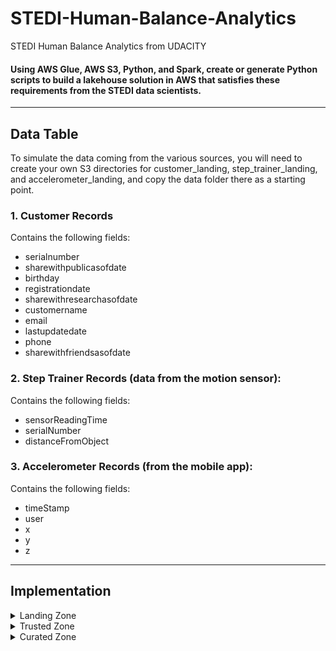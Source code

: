 # STEDI-Human-Balance-Analytics
STEDI Human Balance Analytics from UDACITY

#### Using AWS Glue, AWS S3, Python, and Spark, create or generate Python scripts to build a lakehouse solution in AWS that satisfies these requirements from the STEDI data scientists.


---
## Data Table

To simulate the data coming from the various sources, you will need to  create your own S3 directories for  customer_landing,  step_trainer_landing, and accelerometer_landing, and copy the data folder there as a starting point.

### **1. Customer Records**

Contains the following fields:

- serialnumber
- sharewithpublicasofdate
- birthday
- registrationdate
- sharewithresearchasofdate
- customername
- email
- lastupdatedate
- phone
- sharewithfriendsasofdate

### **2. Step Trainer Records (data from the motion sensor):**

Contains the following fields:

- sensorReadingTime
- serialNumber
- distanceFromObject

### **3. Accelerometer Records (from the mobile app):**

Contains the following fields:

- timeStamp
- user
- x
- y
- z
---

## Implementation
<details>
<summary>
Landing Zone
</summary>

> In the store accelerometer/landing, customer/landing, step_trainer/landing data in AWS S3 bucket.
> create table from s3 bucket data

1- Customer Landing Table:

![alt text](image/customer_landing.png)

2- Accelerometer Landing Table: 

![alt text](image/accelerometer_landing.png)

3- Step Trainer Landing Table: 

![alt text](image/step_trainer_landing.png)

</details>

<details>
<summary>
Trusted Zone
</summary>

>Created AWS Glue jobs to make transofrmations on the data have stored in the landing zones.

**Glue job scripts**

[1. customer_landing_to_trusted.py](Glue_script/customer_landing_to_trusted.py) - This script transfers customer data from the 'landing' to 'trusted' zones. It filters for customers who have agreed to share data with researchers, customer_landing_to_trusted.py has a node that drops rows that do not have data in the sharedWithResearchAsOfDate column.

■result
![alt text](image/customer_trusted.png)

[2. Accelerometer_Trusted_Zone.py](Glue_script/Accelerometer_Trusted_Zone.py) - This script transfers accelerometer data from the 'landing' to 'trusted' zones. Using a join on customer_trusted and accelerometer_landing,  filters for Accelerometer readings from customers who have agreed to share data with researchers, The produced table have only columns from the accelerometer table.

■result
![alt text](image/accelerometer_trusted.png)

[3. step_trainer_landing_to_trusted.py](step_trainer_landing_to_trusted.py) - has a node that inner joins the step_trainer_landing data with the customer_curated data by serial numbers.

■result
![alt text](image/accelerometer_trusted.png)

</details>

<details>
<summary>
Curated Zone
</summary>

> Created AWS Glue jobs to make further transformations, to meet the specific needs of a particular analysis.

**Glue job scripts**

[customer_trusted_to_curated.py](customer_trusted_to_curated.py) - has a node that inner joins the customer_trusted data with the accelerometer_trusted data by emails. The produced table should have only columns from the customer tab.

■result
![alt text](image/customer_curated.png)

[Trainer_trusted_to_curated.py](Trainer_trusted_to_curated.py): has a node that inner joins the step_trainer_trusted data with the accelerometer_trusted data by sensor reading time and timestamps.

■result
![alt text](image/machine_learning_curated.png)
</details>
